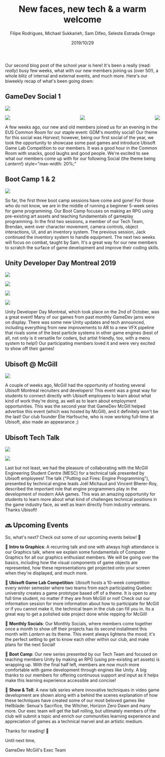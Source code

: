 ﻿---
title: "New faces, new tech & a warm welcome"
cover: "./cover.jpg"
category: "events"
author: "Filipe Rodrigues, Michael Sukkarieh, Sam Difeo, Seleste Estrada Orrego"
date: "2019/10/29"
slug: "New faces, new tech & a warm welcome-2019"
tags:
  - events
  - fall 2019
  - 2019-2020
---


Our second blog post of the school year is here! It's been a really (read: *really*) busy few weeks, what with our new members joining us (over 50!), a whole blitz of internal and external events, and much more. Here's our biweekly recap of what's been going down:

## GameDev Social 1

![](P_20191009_185415-7844bfba-68e6-4f57-9603-2272be8952ab.jpg)


<div style="display:flex; justify-content: space-between;">
  <img src="harold.jpg"/>
  <img src="harold.jpg"/>
  <img src="harold.jpg"/>
</div>

A few weeks ago, our new and old members joined us for an evening in the EUS Common Room for our staple event: GDM's monthly social! Our theme for this social was *Harvest;* however, being our first social of the year, we took the opportunity to showcase some past games and introduce Ubisoft Game Lab Competition to our members. It was a good hour in the Common Room with snacks, good laughs and good people. We're excited to see what our members come up with for our following Social (the theme being *Lantern*!)
style="max-width: 20%;" 
## Boot Camp 1 & 2

![](IMG_8988-8548b5f5-bd36-4159-b3fd-ecb9c00ade34.jpg)

So far, the first three boot camp sessions have come and gone! For those who do not know, we are in the middle of running a beginner 5-week series for game programming. Our Boot Camp focuses on making an RPG using pre-existing art assets and teaching fundamentals of gameplay programming. In the first two sessions, a member of our Tech Team, Brendan, went over character movement, camera controls, object interactions, UI, and an inventory system. The previous session, Jack continued the inventory system to handle equipment. The next two weeks will focus on combat, taught by Sam. It's a great way for our new members to scratch the surface of game development and improve their coding skills.

## Unity Developer Day Montreal 2019

![](P_20191012_154100_vHDR_On-eb3abb3e-68a6-4060-985f-1ee2011609c8.jpg)

![](vfxGif-027c3579-8f4f-40f2-b2b2-99f867844b32.gif)

![](unityGif-5becad98-66fb-4504-a4ed-9d4ca73dfacb.gif)

![](vfx_mask-0c539fc0-a14a-422e-baae-c05cc42b5cca.gif)

Unity Developer Day Montréal, which took place on the 2nd of October, was a great event! Many of our games from past monthly GameDev jams were on display. There was some new Unity updates and tech announced, including everything from new improvements to AR to a new VFX pipeline that rivals some of the best particle systems in other game engines (best of all, not only is it versatile for coders, but artist friendly, too, with a menu system to help!) Our participating members loved it and were very excited to show off their games!

## Ubisoft @ McGill

![](UbisoftDay2019-3daa1fd5-b0f6-4f15-a68e-597dd1a81ef2.jpg)

A couple of weeks ago, McGill had the opportunity of hosting several Ubisoft Montreal recruiters and developers! This event was a great way for students to connect directly with Ubisoft employees to learn about what kind of work they're doing, as well as to learn about employment opportunities. This was the second year that GameDev McGill helped advertise this event (which was hosted by McGill), and it definitely won't be the last! Our club founder Élie Harfouche, who is now working full-time at Ubisoft, also made an appearance ;)

## Ubisoft Tech Talk

![](20191016_123710-ef7f1677-e1f5-4f18-93c3-674bdbf3d6b9.jpg)

![](ubi_talk-9a601b77-a771-4bae-adc8-7fe3bb4131cf.jpg)

Last but not least, we had the pleasure of collaborating with the McGill Engineering Student Centre (MESC) for a technical talk presented by Ubisoft employees! The talk ("Putting out Fires: Engine Programming"), presented by technical engine leads Joël Michaud and Vincent Bherer-Roy, described the important role that engine programmers play in the development of modern AAA games. This was an amazing opportunity for students to learn more about what kind of challenges technical positions in the game industry face, as well as learn directly from industry veterans. Thanks Ubisoft! 

## 🔜 Upcoming Events

So, what's next? Check out some of our upcoming events below! 🤩

🔸  **Intro to Graphics**: A recurring talk and one with always high attendance is our Graphics talk, where we explain some fundamentals of Computer Graphics for all our graphics enthusiast members. We will be going over the basics, including how the visual components of game objects are represented, how these representations get projected onto your screen when they're displayed, and much more. 

🔸  **Ubisoft Game Lab Competition**: Ubisoft hosts a 10-week competition every winter semester where two teams from each participating Quebec university creates a game prototype based off of a theme. It is open to any full time student, no matter if they are from McGill or not! Check out our information session for more information about how to participate for McGill or if you cannot make it, the technical team in the club can fill you in. Its a great way to get a polished side project done while repping for McGill!

🔸  **Monthly Socials**: Our Monthly Socials, where members come together once a month to show off their projects has its second installment this month with *Lantern* as its theme. This event always lightens the mood; it's the perfect setting to get to know each other within our club, and make plans for the next Social!

🔸  **Boot Camp**: Our new series presented by our Tech Team and focused on teaching members Unity by making an RPG (using pre-existing art assets) is wrapping up. With the final half left, members are now much more comfortable with game development through engines like Unity. A big thanks to our members for offering continuous support and input as it helps make this learning experience accessible and concise!

🔸  **Show & Tell**: A new talk series where innovative techniques in video game development are shown along with a behind the scenes explanation of how these techniques have created some of our most beloved games like Hellblade: Senua's Sacrifice, the Witcher, Horizon Zero Dawn and many more. Our exec team will get the ball rolling, but ultimately members of the club will submit a topic and enrich our communities learning experience and appreciation of games as a technical marvel and an artistic medium.

Thanks for reading! 💛

Until next time,

GameDev McGill's Exec Team
